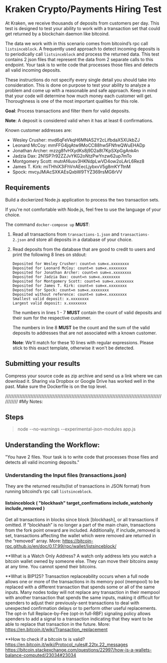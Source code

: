 # Kraken Crypto/Payments Hiring Test

At Kraken, we receive thousands of deposits from customers per day. This test is designed to test your ability to work with a transaction set that could get returned by a blockchain daemon like bitcoind.

The data we work with in this scenario comes from bitcoind’s rpc call `listsinceblock`. A frequently used approach to detect incoming deposits is to periodically call `listsinceblock` and process the returned data. This test contains 2 json files that represent the data from 2 separate calls to this endpoint. Your task is to write code that processes those files and detects all valid incoming deposits.

These instructions do not specify every single detail you should take into consideration. This is done on purpose to test your ability to analyze a problem and come up with a reasonable and safe approach. Keep in mind that your code will determine how much money each customer will get. Thoroughness is one of the most important qualities for this role.

**Goal**: Process transactions and filter them for valid deposits.

**Note**: A deposit is considered valid when it has at least 6 confirmations.

Known customer addresses are:
* Wesley Crusher: mvd6qFeVkqH6MNAS2Y2cLifbdaX5XUkbZJ
* Leonard McCoy: mmFFG4jqAtw9MoCC88hw5FNfreQWuEHADp
* Jonathan Archer: mzzg8fvHXydKs8j9D2a8t7KpSXpGgAnk4n
* Jadzia Dax: 2N1SP7r92ZZJvYKG2oNtzPwYnzw62up7mTo
* Montgomery Scott: mutrAf4usv3HKNdpLwVD4ow2oLArL6Rez8
* James T. Kirk: miTHhiX3iFhVnAEecLjybxvV5g8mKYTtnM
* Spock: mvcyJMiAcSXKAEsQxbW9TYZ369rsMG6rVV

## Requirements

Build a dockerized Node.js application to process the two transaction sets. 

If you're not comfortable with Node.js, feel free to use the language of your choice.

The command `docker-compose up` **MUST**:

1. Read all transactions from `transactions-1.json` and `transactions-2.json` and store all deposits in a database of your choice.
2. Read deposits from the database that are good to credit to users and print the following 8 lines on stdout:

    ```
    Deposited for Wesley Crusher: count=n sum=x.xxxxxxxx
    Deposited for Leonard McCoy: count=n sum=x.xxxxxxxx
    Deposited for Jonathan Archer: count=n sum=x.xxxxxxxx
    Deposited for Jadzia Dax: count=n sum=x.xxxxxxxx
    Deposited for Montgomery Scott: count=n sum=x.xxxxxxxx
    Deposited for James T. Kirk: count=n sum=x.xxxxxxxx
    Deposited for Spock: count=n sum=x.xxxxxxxx
    Deposited without reference: count=n sum=x.xxxxxxxx
    Smallest valid deposit: x.xxxxxxxx
    Largest valid deposit: x.xxxxxxxx
    ```

    The numbers in lines 1 - 7 **MUST** contain the count of valid deposits and their sum for the respective customer.
    
    The numbers in line 8 **MUST** be the count and the sum of the valid deposits to addresses that are not associated with a known customer.

    **Note**: We'll match for these 10 lines with regular expressions. Please stick to this exact template, otherwise it won't be detected.

## Submitting your results

Compress your source code as zip archive and send us a link where we can download it. Sharing via Dropbox or Google Drive has worked well in the past. Make sure the Dockerfile is on the top level.

///////////////////////////////////////////////////////////////////////////////////////////////////////////
#My Notes:

## Steps
> node --no-warnings --experimental-json-modules app.js


## Understanding the Workflow:
"You have 2 files. Your task is to write code that processes those files and detects all valid incoming deposits."

### Understanding the Input files (transactions.json)
They are the returned results(list of transactions in JSON format) from running bitcoind’s rpc call `listsinceblock`.
#### listsinceblock ( "blockhash" target_confirmations include_watchonly include_removed )
Get all transactions in blocks since block [blockhash], or all transactions if omitted. If “blockhash” is no longer a part of the main chain, transactions from the fork point onward are included. Additionally, if include_removed is set, transactions affecting the wallet which were removed are returned in the “removed” array.
More: https://bitcoin-rpc.github.io/en/doc/0.17.99/rpc/wallet/listsinceblock/

**What is a Watch Only Address? 
A watch only address lets you watch a bitcoin wallet owned by someone else. They can move their bitcoins away at any time. You cannot spend their bitcoins.

**What is BIP125?
Transaction replaceability occurs when a full node allows one or more of the transactions in its memory pool (mempool) to be replaced with a different transaction that spends some or all of the same inputs.
Many nodes today will not replace any transaction in their mempool with another transaction that spends the same inputs, making it difficult for spenders to adjust their previously-sent transactions to deal with unexpected confirmation delays or to perform other useful replacements. The opt-in full Replace-by-Fee (opt-in full-RBF) signaling policy allows spenders to add a signal to a transaction indicating that they want to be able to replace that transaction in the future.
More: https://en.bitcoin.it/wiki/Transaction_replacement 

**How to check if a bitcoin tx is valid?
https://en.bitcoin.it/wiki/Protocol_rules#.22tx.22_messages 
https://bitcoin.stackexchange.com/questions/22997/how-is-a-wallets-balance-computed/23034#23034 

